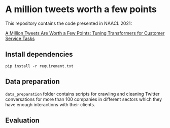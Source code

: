 # A million tweets worth a few points

This repository contains the code presented in NAACL 2021:

[A Million Tweets Are Worth a Few Points: Tuning Transformers for Customer Service Tasks](https://arxiv.org/pdf/2104.07944.pdf)



## Install dependencies

`pip install -r requirement.txt`

## Data preparation

`data_preparation` folder contains scripts for crawling and cleaning Twitter conversations for more than 100 companies in different sectors which they have enough interactions with their clients. 

## Evaluation 
